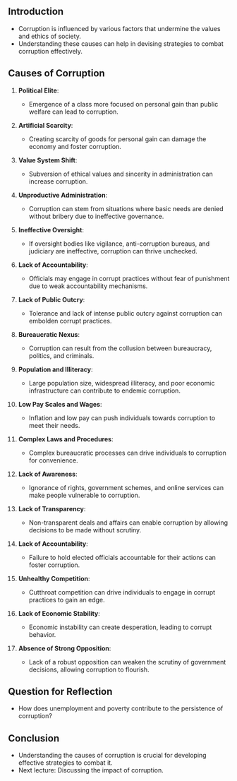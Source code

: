 ## Introduction

- Corruption is influenced by various factors that undermine the values and ethics of society.
- Understanding these causes can help in devising strategies to combat corruption effectively.

## Causes of Corruption

1. **Political Elite**:
    
    - Emergence of a class more focused on personal gain than public welfare can lead to corruption.
2. **Artificial Scarcity**:
    
    - Creating scarcity of goods for personal gain can damage the economy and foster corruption.
3. **Value System Shift**:
    
    - Subversion of ethical values and sincerity in administration can increase corruption.
4. **Unproductive Administration**:
    
    - Corruption can stem from situations where basic needs are denied without bribery due to ineffective governance.
5. **Ineffective Oversight**:
    
    - If oversight bodies like vigilance, anti-corruption bureaus, and judiciary are ineffective, corruption can thrive unchecked.
6. **Lack of Accountability**:
    
    - Officials may engage in corrupt practices without fear of punishment due to weak accountability mechanisms.
7. **Lack of Public Outcry**:
    
    - Tolerance and lack of intense public outcry against corruption can embolden corrupt practices.
8. **Bureaucratic Nexus**:
    
    - Corruption can result from the collusion between bureaucracy, politics, and criminals.
9. **Population and Illiteracy**:
    
    - Large population size, widespread illiteracy, and poor economic infrastructure can contribute to endemic corruption.
10. **Low Pay Scales and Wages**:
    
    - Inflation and low pay can push individuals towards corruption to meet their needs.
11. **Complex Laws and Procedures**:
    
    - Complex bureaucratic processes can drive individuals to corruption for convenience.
12. **Lack of Awareness**:
    
    - Ignorance of rights, government schemes, and online services can make people vulnerable to corruption.
13. **Lack of Transparency**:
    
    - Non-transparent deals and affairs can enable corruption by allowing decisions to be made without scrutiny.
14. **Lack of Accountability**:
    
    - Failure to hold elected officials accountable for their actions can foster corruption.
15. **Unhealthy Competition**:
    
    - Cutthroat competition can drive individuals to engage in corrupt practices to gain an edge.
16. **Lack of Economic Stability**:
    
    - Economic instability can create desperation, leading to corrupt behavior.
17. **Absence of Strong Opposition**:
    
    - Lack of a robust opposition can weaken the scrutiny of government decisions, allowing corruption to flourish.

## Question for Reflection

- How does unemployment and poverty contribute to the persistence of corruption?

## Conclusion

- Understanding the causes of corruption is crucial for developing effective strategies to combat it.
- Next lecture: Discussing the impact of corruption.